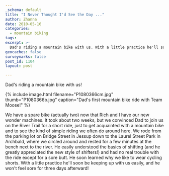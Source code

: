 ```yaml
---
_schema: default
title: "I Never Thought I'd See the Day ..."
author: Zhanna
date: 2010-05-16
categories:
  - mountain biking
tags:
excerpt: >- 
  Dad's riding a mountain bike with us. With a little practice he'll soon be keeping up with us easily, and he won't feel sore for three days afterward!
geocaches: false
surveymarks: false
post_id: 1104
layout: post     

---
```


Dad's riding a mountain bike with us!  

{% include image.html filename="P1080366cm.jpg" thumb="P1080366b.jpg" caption="Dad's first mountain bike ride with Team Moose!" %}

We have a spare bike (actually two) now that Rich and I have our new wonder machines.  It took about two weeks, but we convinced Dad to join us on the River Trail for a short ride, just to get acquainted with a mountain bike and to see the kind of simple riding we often do around here.  We rode from the parking lot on Bridge Street in Jessup down to the Laurel Street Park in Archbald, where we circled around and rested for a few minutes at the bench next to the river.  He easily understood the basics of shifting (and he greatly appreciated the new style of shifters!) and had no real trouble with the ride except for a sore butt.  He soon learned why we like to wear cycling shorts.  With a little practice he'll soon be keeping up with us easily, and he won't feel sore for three days afterward!